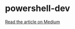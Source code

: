 # powershell-dev
[Read the article on Medium](https://medium.com/@harolrop14/text-translation-using-powershell-a07afab6d22)
